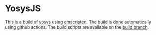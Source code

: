 # YosysJS

This is a build of [yosys](https://github.com/YosysHQ/yosys)
using [emscripten](https://emscripten.org/).
The build is done automatically using github actions.
The build scripts are available on the [build branch](https://github.com/yuyichao/yosysjs/tree/build).
